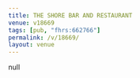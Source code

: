 ```yaml
---
title: THE SHORE BAR AND RESTAURANT
venue: v18669
tags: [pub, "fhrs:662766"]
permalink: /v/18669/
layout: venue
---
```

null